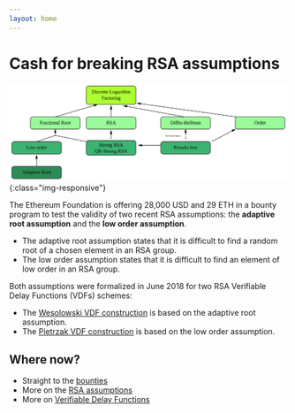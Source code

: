 ```yaml
---
layout: home
---
```


# Cash for breaking RSA assumptions

![Relations between RSA assumptions](assets/img/RSA-ref.svg){:class="img-responsive"}

The Ethereum Foundation is offering 28,000 USD and 29 ETH in a bounty program to test the validity of two recent RSA assumptions: the **adaptive root assumption** and the **low order assumption**. 

 * The adaptive root assumption states that it is difficult to find a random root of a chosen element in an RSA group.
 * The low order assumption states that it is difficult to find an element of low order in an RSA group.

Both assumptions were formalized in June 2018 for two RSA Verifiable Delay Functions (VDFs) schemes:

* The [Wesolowski VDF construction](https://eprint.iacr.org/2018/623.pdf) is based on the adaptive root assumption.
* The [Pietrzak VDF construction](https://eprint.iacr.org/2018/627.pdf) is based on the low order assumption.

## Where now?

 * Straight to the [bounties](bounties)
 * More on the [RSA assumptions](rsa-assumptions)
 * More on [Verifiable Delay Functions](https://vdfresearch.org)
